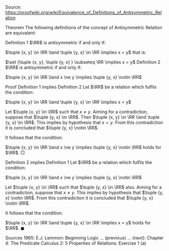 # 

Source: https://proofwiki.org/wiki/Equivalence_of_Definitions_of_Antisymmetric_Relation



Theorem
The following definitions of the concept of Antisymmetric Relation are equivalent:

Definition 1
$\RR$ is antisymmetric if and only if:

$\tuple {x, y} \in \RR \land \tuple {y, x} \in \RR \implies x = y$
that is:

$\set {\tuple {x, y}, \tuple {y, x} } \subseteq \RR \implies x = y$
Definition 2
$\RR$ is antisymmetric if and only if:

$\tuple {x, y} \in \RR \land x \ne y \implies \tuple {y, x} \notin \RR$


Proof
Definition 1 implies Definition 2
Let $\RR$ be a relation which fulfils the condition:

$\tuple {x, y} \in \RR \land \tuple {y, x} \in \RR \implies x = y$

Let $\tuple {x, y} \in \RR$ such that $x \ne y$.
Aiming for a contradiction, suppose that $\tuple {y, x} \in \RR$.
Then $\tuple {x, y} \in \RR \land \tuple {y, x} \in \RR$.
This implies by hypothesis that $x = y$.
From this contradiction it is concluded that $\tuple {y, x} \notin \RR$.

It follows that the condition:

$\tuple {x, y} \in \RR \land x \ne y \implies \tuple {y, x} \notin \RR$
holds for $\RR$.
$\Box$


Definition 2 implies Definition 1
Let $\RR$ be a relation which fulfils the condition:

$\tuple {x, y} \in \RR \land x \ne y \implies \tuple {y, x} \notin \RR$

Let $\tuple {x, y} \in \RR$ such that $\tuple {y, x} \in \RR$ also.
Aiming for a contradiction, suppose that $x \ne y$.
This implies by hypothesis that $\tuple {y, x} \notin \RR$.
From this contradiction it is concluded that $\tuple {y, x} \notin \RR$.

It follows that the condition:

$\tuple {x, y} \in \RR \land \tuple {y, x} \in \RR \implies x = y$
holds for $\RR$.
$\blacksquare$


Sources
1965: E.J. Lemmon: Beginning Logic ... (previous) ... (next): Chapter $4$: The Predicate Calculus $2$: $5$ Properties of Relations: Exercise $1 \ \text{(a)}$




